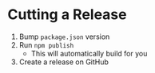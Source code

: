 # Cutting a Release

1. Bump `package.json` version
2. Run `npm publish`
    - This will automatically build for you
3. Create a release on GitHub